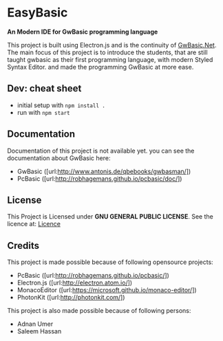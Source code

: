 # EasyBasic
**An Modern IDE for GwBasic programming language**

This project is built using Electron.js and is the continuity of [GwBasic.Net](http://www.github.com/naumanumer/gwbasic.net).  The main focus of this project is to introduce the students, that are still taught gwbasic as their first programming language, with modern Styled Syntax Editor. and made the programming GwBasic at more ease.

## Dev: cheat sheet

* initial setup with `npm install .`
* run with `npm start`

## Documentation

Documentation of this project is not available yet.
you can see the documentation about GwBasic here:
* GwBasic ([url:http://www.antonis.de/qbebooks/gwbasman/])
* PcBasic ([url:http://robhagemans.github.io/pcbasic/doc/])

## License

This Project is Licensed under **GNU GENERAL PUBLIC LICENSE**. See the licence at:
[Licence](../blob/master/LICENSE)

## Credits

This project is made possible because of following opensource projects:

* PcBasic ([url:http://robhagemans.github.io/pcbasic/])
* Electron.js ([url:http://electron.atom.io/])
* MonacoEditor ([url:https://microsoft.github.io/monaco-editor/])
* PhotonKit ([url:http://photonkit.com/])

This project is also made possible because of following persons:
* Adnan Umer
* Saleem Hassan